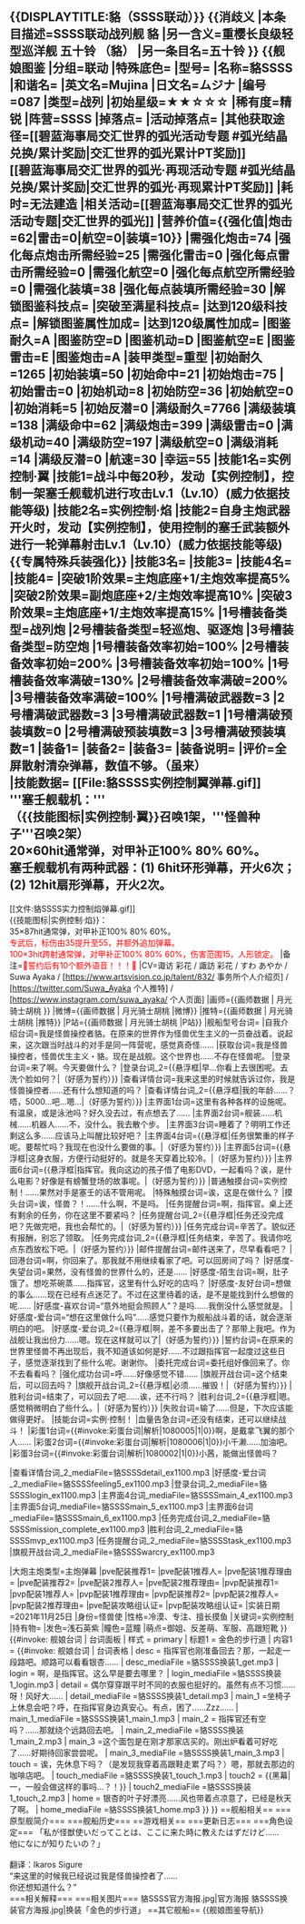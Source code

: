 {{DISPLAYTITLE:貉（SSSS联动）}}
{{消歧义
|本条目描述=SSSS联动战列舰 貉
|另一含义=重樱长良级轻型巡洋舰 五十铃 （貉） 
|另一条目名=五十铃
}}
{{舰娘图鉴
|分组=联动
|特殊底色=
|型号=
|名称=貉SSSS
|和谐名=
|英文名=Mujina
|日文名=ムジナ
|编号=087
|类型=战列
|初始星级=★★☆☆☆
|稀有度=精锐
|阵营=SSSS
|掉落点=
|活动掉落点=
|其他获取途径=[[碧蓝海事局交汇世界的弧光活动专题 #弧光结晶 兑换/累计奖励|交汇世界的弧光累计PT奖励]]<br>[[碧蓝海事局交汇世界的弧光·再现活动专题 #弧光结晶 兑换/累计奖励|交汇世界的弧光·再现累计PT奖励]]
|耗时=无法建造
|相关活动=[[碧蓝海事局交汇世界的弧光活动专题|交汇世界的弧光]]
|营养价值={{强化值|炮击=62|雷击=0|航空=0|装填=10}}
|需强化炮击=74
|强化每点炮击所需经验=25
|需强化雷击=0
|强化每点雷击所需经验=0
|需强化航空=0
|强化每点航空所需经验=0
|需强化装填=38
|强化每点装填所需经验=30
|解锁图鉴科技点=
|突破至满星科技点=
|达到120级科技点=
|解锁图鉴属性加成=
|达到120级属性加成=
|图鉴耐久=A
|图鉴防空=D
|图鉴机动=D
|图鉴航空=E
|图鉴雷击=E
|图鉴炮击=A
|装甲类型=重型
|初始耐久=1265
|初始装填=50
|初始命中=21
|初始炮击=75
|初始雷击=0
|初始机动=8
|初始防空=36
|初始航空=0
|初始消耗=5
|初始反潜=0
|满级耐久=7766
|满级装填=138
|满级命中=62
|满级炮击=399
|满级雷击=0
|满级机动=40
|满级防空=197
|满级航空=0
|满级消耗=14
|满级反潜=0
|航速=30
|幸运=55
|技能1名=实例控制·翼
|技能1=战斗中每20秒，发动【实例控制】，控制一架塞壬舰载机进行攻击Lv.1（Lv.10）(威力依据技能等级)
|技能2名=实例控制·焰
|技能2=自身主炮武器开火时，发动【实例控制】，使用控制的塞壬武装额外进行一轮弹幕射击Lv.1（Lv.10）(威力依据技能等级)<br>{{专属特殊兵装强化}}
|技能3名=
|技能3=
|技能4名=
|技能4=
|突破1阶效果=主炮底座+1/主炮效率提高5%
|突破2阶效果=副炮底座+2/主炮效率提高10%
|突破3阶效果=主炮底座+1/主炮效率提高15%
|1号槽装备类型=战列炮
|2号槽装备类型=轻巡炮、驱逐炮
|3号槽装备类型=防空炮
|1号槽装备效率初始=100%
|2号槽装备效率初始=200%
|3号槽装备效率初始=100%
|1号槽装备效率满破=130%
|2号槽装备效率满破=200%
|3号槽装备效率满破=100%
|1号槽满破武器数=3
|2号槽满破武器数=3
|3号槽满破武器数=1
|1号槽满破预装填数=0
|2号槽满破预装填数=3
|3号槽满破预装填数=1
|装备1=
|装备2=
|装备3=
|装备说明=
|评价=全屏散射清杂弹幕，数值不够。（虽来）<br>
|技能数据=
[[File:貉SSSS实例控制翼弹幕.gif]]<br>
'''塞壬舰载机：'''<br>
（{{技能图标|实例控制·翼}}召唤1架，'''怪兽种子'''召唤2架）<br>
20×60hit通常弹，对甲补正100% 80% 60%。<br>
塞壬舰载机有两种武器：(1) 6hit环形弹幕，开火6次；(2) 12hit扇形弹幕，开火2次。
----
[[文件:貉SSSS实力控制焰弹幕.gif]]<br>
{{技能图标|实例控制·焰}}：<br>
35×87hit通常弹，对甲补正100% 80% 60%。<br>
<span style="color:red;">专武后，标伤由35提升至55，并额外追加弹幕。<br>
100×3hit跨射通常弹，对甲补正100% 80% 60%，伤害范围15，人形锁定。</span>
|备注=<span style="color:red;">💓誓约后有10个额外语音！！！💓</span>
|CV=诹访 彩花 / 諏訪 彩花 / すわ あやか / Suwa Ayaka / [https://www.artsvision.co.jp/talent/832/ 事务所个人介绍页] / [https://twitter.com/Suwa_Ayaka 个人推特] / [https://www.instagram.com/suwa_ayaka/ 个人页面]
|画师={{画师数据 | 月光骑士胡桃 }}
|微博={{画师数据 | 月光骑士胡桃 |微博}}
|推特={{画师数据 | 月光骑士胡桃 |推特}}
|P站={{画师数据 | 月光骑士胡桃 |P站}}
|舰船型号台词=
|自我介绍台词=我是怪兽操控者貉。在原来的世界作为怪兽优生主义的一员奋战着。说起来，这次跟当时战斗的对手是同一阵营呢，感觉真奇怪……
|获取台词=我是怪兽操控者，怪兽优生主义・貉。现在是战舰。这个世界也……不存在怪兽呢。
|登录台词=来了啊。今天要做什么？
|登录台词_2={{悬浮框|早…你看上去很困呢。去洗个脸如何？|（好感为誓约）}}
|查看详情台词=我来这里的时候就告诉过你，我是怪兽操控者……还有什么想知道的吗？
|查看详情台词_2={{悬浮框|我的年龄……？唔，5000…吧…嗯…|（好感为誓约）}}
|主界面1台词=这里有各种各样的设施呢。有温泉，或是泳池吗？好久没去过，有点想去了……
|主界面2台词=舰装……机械……机器人……不，没什么。我去散个步。
|主界面3台词=睡着了？明明工作还剩这么多……应该马上叫醒比较好吧？
|主界面4台词={{悬浮框|任务很繁重的样子呢。要帮忙吗？我现在也没什么要做的事。|（好感为誓约）}}
|主界面5台词={{悬浮框|这身衣服，方便行动挺好的。就是冬天穿着比较冷。|（好感为誓约）}}
|主界面6台词={{悬浮框|指挥官。我向这边的孩子借了电影DVD，一起看吗？诶，是什么电影？好像是有螃蟹登场的故事呢。|（好感为誓约）}}
|普通触摸台词=实例控制！……果然对手是塞壬的话不管用呢。
|特殊触摸台词=诶，这是在做什么？
|摸头台词=诶，怪兽？！……什么啊，不是吗。
|任务提醒台词=啊，指挥官。桌上还有剩余的任务，你在这里不要紧吗？
|任务提醒台词_2={{悬浮框|任务还没完成吧？先做完吧，我也会帮忙的。|（好感为誓约）}}
|任务完成台词=辛苦了。貌似还有报酬，别忘了领取。
|任务完成台词_2={{悬浮框|任务结束，辛苦了。我请你吃点东西放松下吧。|（好感为誓约）}}
|邮件提醒台词=邮件送来了，尽早看看吧？
|回港台词=啊，你回来了。那我就不用继续看家了吧。可以回房间了吗？
|好感度-失望台词=果然，没有怪兽的世界什么的，还是……
|好感度-陌生台词=啊，肚子饿了。想吃茶碗蒸……指挥官，这里有什么好吃的店吗？
|好感度-友好台词=想做的事么……现在已经有点迷茫了。不过在这里待着的话，是不是能找到什么想做的呢……
|好感度-喜欢台词=“意外地挺会照顾人”？是吗……我倒没什么感觉就是。
|好感度-爱台词=“想在这里做什么吗”……感觉只要作为舰船战斗着的话，就会逐渐明白的吧。
|好感度-爱台词_2={{悬浮框|啊，差不多要出击了？那带上我吧。作为战舰让我出份力……嗯。现在这样就可以了|（好感为誓约）}}
|誓约台词=在原来的世界里怪兽不再出现后，我不知道该如何是好……不过跟指挥官一起度过这些日子，感觉逐渐找到了些什么呢。谢谢你。
|委托完成台词=委托组好像回来了。你不去看看吗？
|强化成功台词=呼……好像感觉不错……
|旗舰开战台词=这个结束后，可以回去吗？
|旗舰开战台词_2={{悬浮框|必须……摧毁！|（好感为誓约）}}
|胜利台词=结束了，可以回去了吧……诶，还不行吗？
|胜利台词_2={{悬浮框|嗯。感觉稍微明白了些什么。|（好感为誓约）}}
|失败台词=输了……但是，下次应该能做得更好。
|技能台词=实例·控制！
|血量告急台词=还没有结束，还可以继续战斗！
|彩蛋1台词={{#invoke:彩蛋台词|解析|1080005|1|0}}啊，是戴拿飞翼的那个人……
|彩蛋2台词={{#invoke:彩蛋台词|解析|1080006|1|0}}小千濑……加油吧。
|彩蛋3台词={{#invoke:彩蛋台词|解析|1080002|1|0}}小茜，能做出怪兽吗？

|查看详情台词_2_mediaFile=貉SSSSdetail_ex1100.mp3
|好感度-爱台词_2_mediaFile=貉SSSSfeeling5_ex1100.mp3
|登录台词_2_mediaFile=貉SSSSlogin_ex1100.mp3
|主界面4台词_mediaFile=貉SSSSmain_4_ex1100.mp3
|主界面5台词_mediaFile=貉SSSSmain_5_ex1100.mp3
|主界面6台词_mediaFile=貉SSSSmain_6_ex1100.mp3
|任务完成台词_2_mediaFile=貉SSSSmission_complete_ex1100.mp3
|胜利台词_2_mediaFile=貉SSSSmvp_ex1100.mp3
|任务提醒台词_2_mediaFile=貉SSSStask_ex1100.mp3
|旗舰开战台词_2_mediaFile=貉SSSSwarcry_ex1100.mp3

|大炮主炮类型=主炮弹幕
|pve配装推荐1=
|pve配装1推荐人=
|pve配装1推荐理由=
|pve配装推荐2=
|pve配装2推荐人=
|pve配装2推荐理由=
|pvp配装推荐1=
|pvp配装1推荐人=
|pvp配装1推荐理由=
|pvp配装推荐2=
|pvp配装2推荐人=
|pvp配装2推荐理由=
|pve配装攻略组认证=
|pvp配装攻略组认证=
|实装日期=2021年11月25日
|身份=怪兽使
|性格=冷漠、专注、擅长摸鱼
|关键词=实例控制
|持有物=
|发色=浅石英紫
|瞳色=蓝瞳
|萌点=御姐、反差萌、军服、高跟短靴
}}
{{#invoke: 舰娘台词 | 台词面板 
| 样式 = primary
| 标题1 = 金色的步行道
| 内容1 = {{#invoke: 舰娘台词 | 台词表格
  | desc = 指挥官也刚准备回去？那，一起走一段路吧。顺路可以看看银杏……
  | desc_mediaFile =貉SSSS换装1_get.mp3
  | login = 啊，是指挥官。这么早是要去哪里？
  | login_mediaFile =貉SSSS换装1_login.mp3
  | detail = 偶尔穿穿跟平时不同的衣服也挺好的。虽然有点不习惯……呀！风好大……
  | detail_mediaFile =貉SSSS换装1_detail.mp3
  | main_1 =坐椅子上休息会吧？呼，在指挥官身边真安心。有点，困了……Zzz……
  | main_1_mediaFile =貉SSSS换装1_main_1.mp3
  | main_2 = 指挥官还有空吗？……那就绕个远路回去吧。
  | main_2_mediaFile =貉SSSS换装1_main_2.mp3
  | main_3 =这个面包是在刚才那家店买的。刚出炉看着可好吃了……好期待回家尝尝呢。
  | main_3_mediaFile =貉SSSS换装1_main_3.mp3
  | touch = 诶，先休息下吗？（是发现我穿着高跟鞋走累了吗？）嗯，那就去那边的咖啡店吧。
  | touch_mediaFile =貉SSSS换装1_touch_1.mp3
  | touch2 = {{黑幕|一，一般会做这样的事吗…？！}}
  | touch2_mediaFile =貉SSSS换装1_touch_2.mp3
  | home = 银杏的叶子好漂亮……风也带着点凉意了，已经是秋天了啊。
  | home_mediaFile =貉SSSS换装1_home.mp3
  }}
}}
==舰船相关==
===原型舰简介===
===舰船历史===
==游戏相关==
===更新日志===
===角色设定===
「私が怪獣使いだってことは、ここに来た時に教えたはずだけど……<br>
他になにが知りたいの？」<br><br>
翻译：Ikaros Sigure<br>
“来这里的时候我已经说过我是怪兽操控者了……<br>
你还想知道什么？”<br>
===相关解释===
===相关图片===
<gallery mode="packed" heights="250px">
貉SSSS官方海报.jpg|官方海报
貉SSSS换装官方海报.jpg|换装「金色的步行道」
</gallery>
==其它舰船==
{{舰娘图鉴导航}}